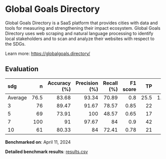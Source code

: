 # Global Goals Directory

Global Goals Directory is a SaaS platform that provides cities with data and
tools for measuring and strengthening their impact ecosystem. Global Goals
Directory uses web scraping and natural language processing to identify local
stakeholders and to scan and analyze their websites with respect to the SDGs.


Learn more: https://globalgoals.directory/

## Evaluation

| sdg     |     n |   Accuracy (%) |   Precision (%) |   Recall (%) |   F1 score |   TP |   FP |    TN |   FN |
|:--------|------:|---------------:|----------------:|-------------:|-----------:|-----:|-----:|------:|-----:|
| Average |  76.5 |          83.68 |           93.34 |        70.89 |       0.8  | 25.5 | 1.75 | 39.25 |   10 |
| 3       |  76   |          89.47 |           91.67 |        78.57 |       0.85 | 22   | 2    | 46    |    6 |
| 5       |  69   |          73.91 |          100    |        48.57 |       0.65 | 17   | 0    | 34    |   18 |
| 7       | 100   |          91    |           97.67 |        84    |       0.9  | 42   | 1    | 49    |    8 |
| 10      |  61   |          80.33 |           84    |        72.41 |       0.78 | 21   | 4    | 28    |    8 |

**Benchmarked on**: April 11, 2024

**Detailed benchmark results**: [results.csv](results.csv)